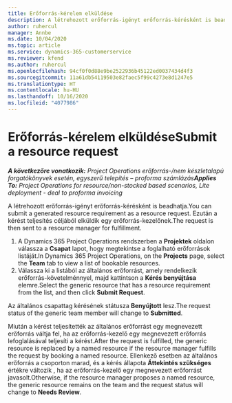 ```yaml
---
title: Erőforrás-kérelem elküldése
description: A létrehozott erőforrás-igényt erőforrás-kérésként is beadhatja. Ezután a kérést teljesítés céljából elküldik egy erőforrás-kezelőnek.
author: ruhercul
manager: Annbe
ms.date: 10/04/2020
ms.topic: article
ms.service: dynamics-365-customerservice
ms.reviewer: kfend
ms.author: ruhercul
ms.openlocfilehash: 94cf0f0d88e9be2522936b45122ed0037434d4f3
ms.sourcegitcommit: 11a61db54119503e82faec5f99c4273e8d1247e5
ms.translationtype: HT
ms.contentlocale: hu-HU
ms.lasthandoff: 10/16/2020
ms.locfileid: "4077986"
---
```

# <a name="submit-a-resource-request"></a><span data-ttu-id="9a74c-104">Erőforrás-kérelem elküldése</span><span class="sxs-lookup"><span data-stu-id="9a74c-104">Submit a resource request</span></span>

<span data-ttu-id="9a74c-105">_**A következőre vonatkozik:** Project Operations erőforrás-/nem készletalapú forgatókönyvek esetén, egyszerű telepítés – proforma számlázás_</span><span class="sxs-lookup"><span data-stu-id="9a74c-105">_**Applies To:** Project Operations for resource/non-stocked based scenarios, Lite deployment - deal to proforma invoicing_</span></span>

<span data-ttu-id="9a74c-106">A létrehozott erőforrás-igényt erőforrás-kérésként is beadhatja.</span><span class="sxs-lookup"><span data-stu-id="9a74c-106">You can submit a generated resource requirement as a resource request.</span></span> <span data-ttu-id="9a74c-107">Ezután a kérést teljesítés céljából elküldik egy erőforrás-kezelőnek.</span><span class="sxs-lookup"><span data-stu-id="9a74c-107">The request is then sent to a resource manager for fulfillment.</span></span>

1. <span data-ttu-id="9a74c-108">A Dynamics 365 Project Operations rendszerben a **Projektek** oldalon válassza a **Csapat** lapot, hogy megtekintse a foglalható erőforrások listáját.</span><span class="sxs-lookup"><span data-stu-id="9a74c-108">In Dynamics 365 Project Operations, on the **Projects** page, select the **Team** tab to view a list of bookable resources.</span></span> 
2. <span data-ttu-id="9a74c-109">Válassza ki a listából az általános erőforrást, amely rendelkezik erőforrás-követelménnyel, majd kattintson a **Kérés benyújtása** elemre.</span><span class="sxs-lookup"><span data-stu-id="9a74c-109">Select the generic resource that has a resource requirement from the list, and then click **Submit Request**.</span></span>

<span data-ttu-id="9a74c-110">Az általános csapattag kérésének státusza **Benyújtott** lesz.</span><span class="sxs-lookup"><span data-stu-id="9a74c-110">The request status of the generic team member will change to **Submitted**.</span></span>

<span data-ttu-id="9a74c-111">Miután a kérést teljesítették az általános erőforrást egy megnevezett erőforrás váltja fel, ha az erőforrás-kezelő egy megnevezett erőforrás lefoglalásával teljesíti a kérést.</span><span class="sxs-lookup"><span data-stu-id="9a74c-111">After the request is fulfilled, the generic resource is replaced by a named resource if the resource manager fulfills the request by booking a named resource.</span></span> <span data-ttu-id="9a74c-112">Ellenkező esetben az általános erőforrás a csoporton marad, és a kérés állapota **Áttekintés szükséges** értékre változik , ha az erőforrás-kezelő egy megnevezett erőforrást javasolt.</span><span class="sxs-lookup"><span data-stu-id="9a74c-112">Otherwise, if the resource manager proposes a named resource, the generic resource remains on the team and the request status will change to **Needs Review**.</span></span>
